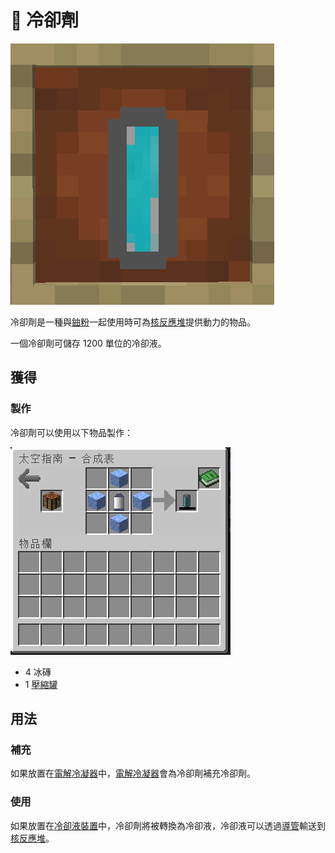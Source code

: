 # 🚩 冷卻劑

![](<../.gitbook/assets/image (168).png>)

冷卻劑是一種與[鈾粉](uranium-dust.md)一起使用時可為[核反應堆](Nuclear-Reactor.md)提供動力的物品。

一個冷卻劑可儲存 1200 單位的冷卻液。

## 獲得

### 製作

冷卻劑可以使用以下物品製作：

![](<../.gitbook/assets/image (224) (1) (1).png>)

* 4 冰磚
* 1 [壓縮罐](Compressed-Tank.md)

## 用法

### 補充

如果放置在[電解冷凝器](Electrolytic-Condenser.md)中，[電解冷凝器](Electrolytic-Condenser.md)會為冷卻劑補充冷卻劑。

### 使用

如果放置在[冷卻液裝置](Coolant-Unit.md)中，冷卻劑將被轉換為冷卻液，冷卻液可以透過[導管](Conduit.md)輸送到[核反應堆](Nuclear-Reactor.md)。
